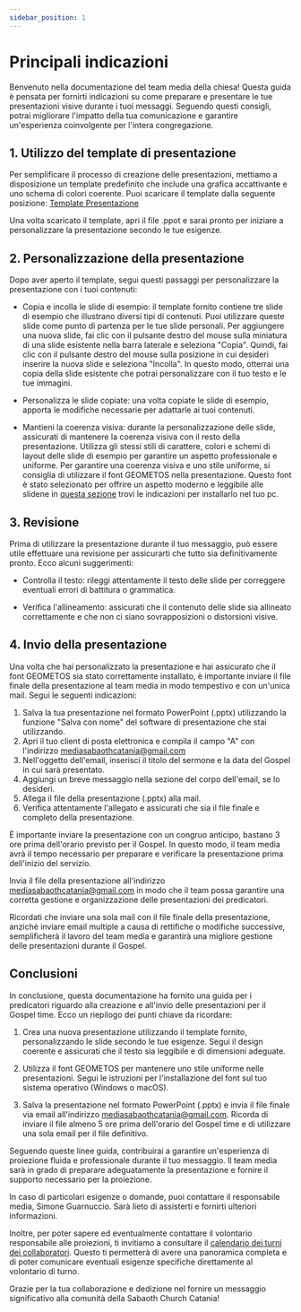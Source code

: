 ```yaml
---
sidebar_position: 1
---
```

# Principali indicazioni

Benvenuto nella documentazione del team media della chiesa! Questa guida è pensata per fornirti indicazioni su come preparare e presentare le tue presentazioni visive durante i tuoi messaggi. Seguendo questi consigli, potrai migliorare l'impatto della tua comunicazione e garantire un'esperienza coinvolgente per l'intera congregazione. 

## 1. Utilizzo del template di presentazione

Per semplificare il processo di creazione delle presentazioni, mettiamo a disposizione un template predefinito che include una grafica accattivante e uno schema di colori coerente. Puoi scaricare il template dalla seguente posizione: [Template Presentazione](https://drive.google.com/file/d/1coMLmMIi9t6RotR_2Krzldk51dyDDHzn/view?usp=share_link)

Una volta scaricato il template, apri il file .ppot e sarai pronto per iniziare a personalizzare la presentazione secondo le tue esigenze.

## 2. Personalizzazione della presentazione

Dopo aver aperto il template, segui questi passaggi per personalizzare la presentazione con i tuoi contenuti:

- Copia e incolla le slide di esempio: il template fornito contiene tre slide di esempio che illustrano diversi tipi di contenuti. Puoi utilizzare queste slide come punto di partenza per le tue slide personali. Per aggiungere una nuova slide, fai clic con il pulsante destro del mouse sulla miniatura di una slide esistente nella barra laterale e seleziona "Copia". Quindi, fai clic con il pulsante destro del mouse sulla posizione in cui desideri inserire la nuova slide e seleziona "Incolla". In questo modo, otterrai una copia della slide esistente che potrai personalizzare con il tuo testo e le tue immagini.

- Personalizza le slide copiate: una volta copiate le slide di esempio, apporta le modifiche necessarie per adattarle ai tuoi contenuti. 

- Mantieni la coerenza visiva: durante la personalizzazione delle slide, assicurati di mantenere la coerenza visiva con il resto della presentazione. Utilizza gli stessi stili di carattere, colori e schemi di layout delle slide di esempio per garantire un aspetto professionale e uniforme.
Per garantire una coerenza visiva e uno stile uniforme, si consiglia di utilizzare il font GEOMETOS nella presentazione. Questo font è stato selezionato per offrire un aspetto moderno e leggibile alle slidene in [questa sezione](./Guida%20Installazione%20Geometos) trovi le indicazioni per installarlo nel tuo pc.

## 3. Revisione 

Prima di utilizzare la presentazione durante il tuo messaggio, può essere utile effettuare una revisione per assicurarti che tutto sia definitivamente pronto. Ecco alcuni suggerimenti:

- Controlla il testo: rileggi attentamente il testo delle slide per correggere eventuali errori di battitura o grammatica.

- Verifica l'allineamento: assicurati che il contenuto delle slide sia allineato correttamente e che non ci siano sovrapposizioni o distorsioni visive.

## 4. Invio della presentazione

Una volta che hai personalizzato la presentazione e hai assicurato che il font GEOMETOS sia stato correttamente installato, è importante inviare il file finale della presentazione al team media in modo tempestivo e con un'unica mail. Segui le seguenti indicazioni:

1. Salva la tua presentazione nel formato PowerPoint (.pptx) utilizzando la funzione "Salva con nome" del software di presentazione che stai utilizzando.
2. Apri il tuo client di posta elettronica e compila il campo "A" con l'indirizzo mediasabaothcatania@gmail.com
3. Nell'oggetto dell'email, inserisci il titolo del sermone e la data del Gospel in cui sarà presentato.
4. Aggiungi un breve messaggio nella sezione del corpo dell'email, se lo desideri.
5. Allega il file della presentazione (.pptx) alla mail.
6. Verifica attentamente l'allegato e assicurati che sia il file finale e completo della presentazione.

È importante inviare la presentazione con un congruo anticipo, bastano 3 ore prima dell'orario previsto per il Gospel. In questo modo, il team media avrà il tempo necessario per preparare e verificare la presentazione prima dell'inizio del servizio.

Invia il file della presentazione all'indirizzo mediasabaothcatania@gmail.com in modo che il team possa garantire una corretta gestione e organizzazione delle presentazioni dei predicatori.

Ricordati che inviare una sola mail con il file finale della presentazione, anziché inviare email multiple a causa di rettifiche o modifiche successive, semplificherà il lavoro del team media e garantirà una migliore gestione delle presentazioni durante il Gospel.

## Conclusioni

In conclusione, questa documentazione ha fornito una guida per i predicatori riguardo alla creazione e all'invio delle presentazioni per il Gospel time. Ecco un riepilogo dei punti chiave da ricordare:

1. Crea una nuova presentazione utilizzando il template fornito, personalizzando le slide secondo le tue esigenze. Segui il design coerente e assicurati che il testo sia leggibile e di dimensioni adeguate.

2. Utilizza il font GEOMETOS per mantenere uno stile uniforme nelle presentazioni. Segui le istruzioni per l'installazione del font sul tuo sistema operativo (Windows o macOS).

3. Salva la presentazione nel formato PowerPoint (.pptx) e invia il file finale via email all'indirizzo mediasabaothcatania@gmail.com. Ricorda di inviare il file almeno 5 ore prima dell'orario del Gospel time e di utilizzare una sola email per il file definitivo.

Seguendo queste linee guida, contribuirai a garantire un'esperienza di proiezione fluida e professionale durante il tuo messaggio. Il team media sarà in grado di preparare adeguatamente la presentazione e fornire il supporto necessario per la proiezione.

In caso di particolari esigenze o domande, puoi contattare il responsabile media, Simone Guarnuccio. Sarà lieto di assisterti e fornirti ulteriori informazioni.

Inoltre, per poter sapere ed eventualmente contattare il volontario responsabile alle proiezioni, ti invitiamo a consultare il [calendario dei turni dei collaboratori](../Team%20Media/Calendario%20Turni.mdx). Questo ti permetterà di avere una panoramica completa e di poter comunicare eventuali esigenze specifiche direttamente al volontario di turno.

Grazie per la tua collaborazione e dedizione nel fornire un messaggio significativo alla comunità della Sabaoth Church Catania!
